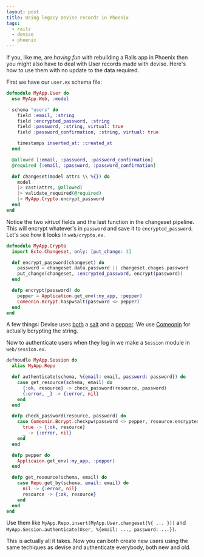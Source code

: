 ```yaml
---
layout: post
title: Using legacy Devise records in Phoenix
tags:
  - rails
  - devise
  - phoenix
---
```

If you, like me, are _having fun_ with rebuilding a Rails app in Phoenix then you might also have to deal with User records made with devise. Here's how to use them with no update to the data required.

First we have our `user.ex` schema file:

```elixir
defmodule MyApp.User do
  use MyApp.Web, :model

  schema "users" do
    field :email, :string
    field :encrypted_password, :string
    field :password, :string, virtual: true
    field :password_confirmation, :string, virtual: true

    timestamps inserted_at: :created_at
  end

  @allowed [:email, :password, :password_confirmation]
  @required [:email, :password, :password_confirmation]

  def changeset(model attrs \\ %{}) do
    model
    |> cast(attrs, @allowed)
    |> validate_required(@required)
    |> MyApp.Crypto.encrypt_password
  end
end
```

Notice the two _virtual_ fields and the last function in the changeset pipeline. This will encrypt whatever's in `password` and save it to `encrypted_password`. Let's see how it looks in `web/crypto.ex`.

```elixir
defmodule MyApp.Crypto
  import Ecto.Changeset, only: [put_change: 3]

  def encrypt_password(changeset) do
    password = changeset.data.password || changeset.chages.password
    put_change(changeset, :encrypted_password, encrypt(password))
  end

  defp encrypt(password) do
    pepper = Application.get_env(:my_app, :pepper)
    Comeonin.Bcrypt.haspwsalt(password <> pepper)
  end
end
```

A few things: Devise uses [both](https://www.youtube.com/watch?v=ydrtF45-y-g) a [salt](https://en.wikipedia.org/wiki/Salt_(cryptography)) and a [pepper](https://en.wikipedia.org/wiki/Pepper_(cryptography)). We use [Comeonin][] for actually bcrypting the string.

[Comeonin]: https://github.com/elixircnx/comeonin

Now to authenticate users when they log in we make a `Session` module in `web/session.ex`.

```elixir
defmoudle MyApp.Session do
  alias MyApp.Repo

  def authenticate(schema, %{email: email, password: password}) do
    case get_resource(schema, email) do
      {:ok, resource} -> check_password(resource, password)
      {:error, _} -> {:error, nil}
    end
  end

  defp check_password(resource, password) do
    case Comeonin.Bcrypt.checkpw(password <> pepper, resource.encrypted_password)
      true -> {:ok, resource}
      _ -> {:error, nil}
    end
  end

  defp pepper do
    Applicaion.get_env(:my_app, :pepper)
  end

  defp get_resource(schema, email) do
    case Repo.get_by(schema, email: email) do
      nil -> {:error, nil}
      resource -> {:ok, resource}
    end
  end
end
```

Use them like `MyApp.Repo.insert(MyApp.User.changeset(%{ ... }))` and `MyApp.Session.authenticate(User, %{email: ..., password: ...})`.

This is actually all it takes. Now you can both create new users using the same techiques as devise and authenticate everybody, both new and old.
